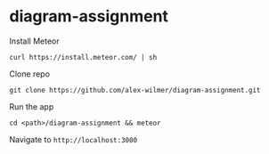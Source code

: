 # diagram-assignment

Install Meteor

    curl https://install.meteor.com/ | sh
    
Clone repo

    git clone https://github.com/alex-wilmer/diagram-assignment.git
    
Run the app

    cd <path>/diagram-assignment && meteor
    
Navigate to `http://localhost:3000`
    
  
    
